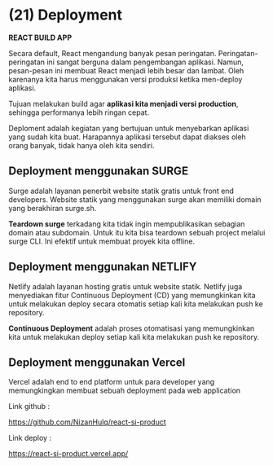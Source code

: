 # (21) Deployment

**REACT BUILD APP**

Secara default, React mengandung banyak pesan peringatan. Peringatan-peringatan ini sangat berguna dalam pengembangan aplikasi. Namun, pesan-pesan ini membuat React menjadi lebih besar dan lambat. Oleh karenanya kita harus menggunakan versi produksi ketika men-deploy aplikasi.

Tujuan melakukan build agar **aplikasi kita menjadi versi production**, sehingga performanya lebih ringan cepat.

Deploment adalah kegiatan yang bertujuan untuk menyebarkan aplikasi yang sudah kita buat. Harapannya aplikasi tersebut dapat diakses oleh orang banyak, tidak hanya oleh kita sendiri.

## Deployment menggunakan SURGE

Surge adalah layanan penerbit website statik gratis untuk front end developers. Website statik yang menggunakan surge akan memiliki domain yang berakhiran surge.sh.

**Teardown surge** terkadang kita tidak ingin mempublikasikan sebagian domain atau subdomain. Untuk itu kita bisa teardown sebuah project melalui surge CLI. Ini efektif untuk membuat proyek kita offline.

## Deployment menggunakan NETLIFY

Netlify adalah layanan hosting gratis untuk website statik. Netlify juga menyediakan fitur Continuous Deployment (CD) yang memungkinkan kita untuk melakukan deploy secara otomatis setiap kali kita melakukan push ke repository.

**Continuous Deployment** adalah proses otomatisasi yang memungkinkan kita untuk melakukan deploy setiap kali kita melakukan push ke repository.

## Deployment menggunakan Vercel

Vercel adalah end to end platform untuk para developer yang memungkingkan membuat sebuah deployment pada web application

Link github :

https://github.com/NizanHulq/react-si-product

Link deploy :

https://react-si-product.vercel.app/

